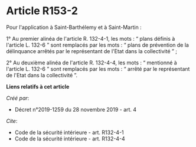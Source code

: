 # Article R153-2

Pour l'application à Saint-Barthélemy et à Saint-Martin : 

1° Au premier alinéa de l'article R. 132-4-1, les mots : “ plans définis à l'article L. 132-6 ” sont remplacés par les mots :
“ plans de prévention de la délinquance arrêtés par le représentant de l'Etat dans la collectivité ” ; 

2° Au deuxième alinéa de l'article R. 132-4-4, les mots : “ mentionné à l'article L. 132-6 ” sont remplacés par les mots : “
arrêté par le représentant de l'Etat dans la collectivité ”.

**Liens relatifs à cet article**

_Créé par_:

  - Décret n°2019-1259 du 28 novembre 2019 - art. 4

_Cite_:

  - Code de la sécurité intérieure - art. R132-4-1
  - Code de la sécurité intérieure - art. R132-4-4

